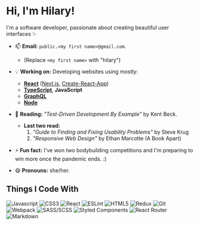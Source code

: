 # Hi, I'm Hilary!

I'm a software developer, passionate about creating beautiful user interfaces ✨

- 📫 **Email:** `public.<my first name>@gmail.com`.
  - (Replace `<my first name>` with "hilary")

- 💡 **Working on:** Developing websites using mostly:
  - **[React][]** ([Next.js][next], [Create-React-App])
  - **[TypeScript][]**, **JavaScript**
  - **[GraphQL][]**
  - **[Node][]**

- 📖 **Reading:** _"Test-Driven Development By Example"_ by Kent Beck.
  - **Last two read:**
    1. _"Guide to Finding and Fixing Usability Problems"_ by Steve
    Krug
    2. _"Responsive Web Design"_ by Ethan Marcotte (A Book Apart)

- ⚡ **Fun fact:** I've won two bodybuilding competitions and I'm preparing
  to win more once the pandemic ends. :)

- 😄 **Pronouns:** she/her.

## Things I Code With

<p>
  <img alt="Javascript" src="https://img.shields.io/badge/-JavaScript-F7DF1E?style=flat-square&logo=javascript&logoColor=black" />
  <img alt="CSS3" src="https://img.shields.io/badge/-CSS3-1572B6?style=flat-square&logo=visual%20studio%20code&logoColor=white" />
  <img alt="React" src="https://img.shields.io/badge/-React-45b8d8?style=flat-square&logo=react&logoColor=white" />
  <img alt="ESLint" src="https://img.shields.io/badge/-ESLint-4B32C3?style=flat-square&logo=eslint&logoColor=white" />
  <img alt="HTML5" src="https://img.shields.io/badge/-HTML5-E34F26?style=flat-square&logo=html5&logoColor=white" />
  <img alt="Redux" src="https://img.shields.io/badge/-Redux-764ABC?style=flat-square&logo=redux&logoColor=white" />
  <img alt="Git" src="https://img.shields.io/badge/-Git-F05032?style=flat-square&logo=git&logoColor=white" />
  <img alt="Webpack" src="https://img.shields.io/badge/-Webpack-8DD6F9?style=flat-square&logo=webpack&logoColor=white" />
  <img alt="SASS/SCSS" src="https://img.shields.io/badge/-SASS/SCSS-CC6699?style=flat-square&logo=sass&logoColor=white" />
  <img alt="Styled Components" src="https://img.shields.io/badge/-Styled_Components-db7092?style=flat-square&logo=styled-components&logoColor=white" />
  <img alt="React Router" src="https://img.shields.io/badge/-React_Router-CA4245?style=flat-square&logo=react-router&logoColor=white" />
  <img alt="Markdown" src="https://img.shields.io/badge/-Markdown-000000?style=flat-square&logo=Markdown&logoColor=white" />
</p>

[TypeScript]: https://www.typescriptlang.org/
[GraphQL]: https://graphql.org/
[next]: https://nextjs.org/
[React]: https://reactjs.org/
[Create-React-App]: https://create-react-app.dev/
[Node]: https://nodejs.org


<!-- <img alt="VSCode" src="https://img.shields.io/badge/-Visual_Studio_Code-0078D4?style=flat-square&logo=visual%20studio%20code&logoColor=white" /> -->
<!-- <img alt="Figma" src="https://img.shields.io/badge/-Figma-F24E1E?style=flat-square&logo=figma&logoColor=white" /> -->
